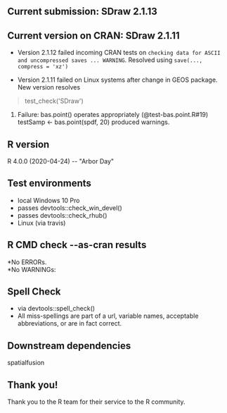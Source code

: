 ## Current submission: SDraw 2.1.13

## Current version on CRAN: SDraw 2.1.11

* Version 2.1.12 failed incoming CRAN tests on 
`checking data for ASCII and uncompressed saves ... WARNING`. 
Resolved using `save(..., compress = 'xz')`

* Version 2.1.11 failed on Linux systems after change 
in GEOS package. New version resolves

> test_check('SDraw')
  1. Failure: bas.point() operates appropriately (@test-bas.point.R#19)
  testSamp <- bas.point(spdf, 20) produced warnings.
  

## R version 
R 4.0.0 (2020-04-24) -- "Arbor Day"

## Test environments
* local Windows 10 Pro
* passes devtools::check_win_devel()
* passes devtools::check_rhub()
* Linux (via travis)

## R CMD check --as-cran results
*No ERRORs.  
*No WARNINGs: 

## Spell Check

* via devtools::spell_check()
* All miss-spellings are part of a url, variable names, 
acceptable abbreviations, or are in fact correct.

## Downstream dependencies
spatialfusion

## Thank you!
Thank you to the R team for their service to the R community. 